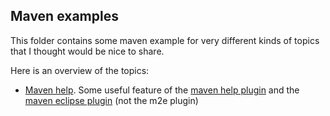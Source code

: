 ## Maven examples
This folder contains some maven example for very different kinds of topics that I thought would be nice to share.

Here is an overview of the topics:

- [Maven help](./maven-help). Some useful feature of the [maven help plugin](http://maven.apache.org/plugins/maven-help-plugin/)  and the [maven eclipse plugin](http://maven.apache.org/plugins/maven-eclipse-plugin/) (not the m2e plugin)


